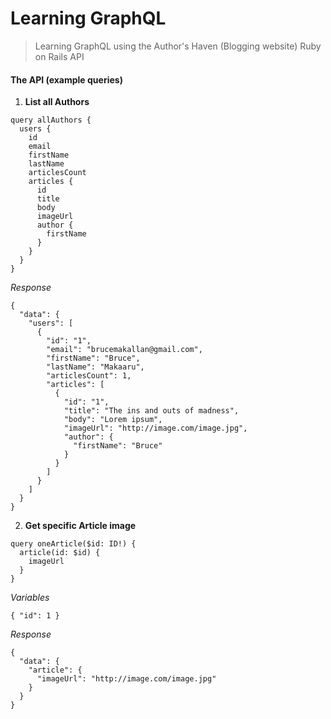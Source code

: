 # Learning GraphQL

> Learning GraphQL using the Author's Haven (Blogging website) Ruby on Rails API

#### The API (example queries)

1. **List all Authors**
```
query allAuthors {
  users {
    id
    email
    firstName
    lastName
    articlesCount
    articles {
      id
      title
      body
      imageUrl
      author {
        firstName
      }
    }
  }
}
```
*Response*
```
{
  "data": {
    "users": [
      {
        "id": "1",
        "email": "brucemakallan@gmail.com",
        "firstName": "Bruce",
        "lastName": "Makaaru",
        "articlesCount": 1,
        "articles": [
          {
            "id": "1",
            "title": "The ins and outs of madness",
            "body": "Lorem ipsum",
            "imageUrl": "http://image.com/image.jpg",
            "author": {
              "firstName": "Bruce"
            }
          }
        ]
      }
    ]
  }
}
```

2. **Get specific Article image**
```
query oneArticle($id: ID!) {
  article(id: $id) {
    imageUrl
  }
}
```
*Variables*
```
{ "id": 1 }
```
*Response*
```
{
  "data": {
    "article": {
      "imageUrl": "http://image.com/image.jpg"
    }
  }
}
```
